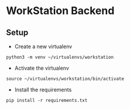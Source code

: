 # WorkStation Backend

## Setup
- Create a new virtualenv
```
python3 -m venv ~/virtualenvs/workstation
```
- Activate the virtualenv
```
source ~/virtualenvs/workstation/bin/activate
```
- Install the requirements
```
pip install -r requirements.txt
```
